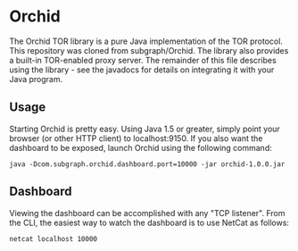 Orchid
======

The Orchid TOR library is a pure Java implementation of the TOR protocol.  This repository
was cloned from subgraph/Orchid.  The library also provides a built-in TOR-enabled proxy
server.  The remainder of this file describes using the library - see the javadocs for
details on integrating it with your Java program.

Usage
-----

Starting Orchid is pretty easy.  Using Java 1.5 or greater, simply point your browser (or
other HTTP client) to localhost:9150.  If you also want the dashboard to be exposed, launch
Orchid using the following command:

    java -Dcom.subgraph.orchid.dashboard.port=10000 -jar orchid-1.0.0.jar

Dashboard
---------

Viewing the dashboard can be accomplished with any "TCP listener".  From the CLI, the easiest
way to watch the dashboard is to use NetCat as follows:

    netcat localhost 10000
